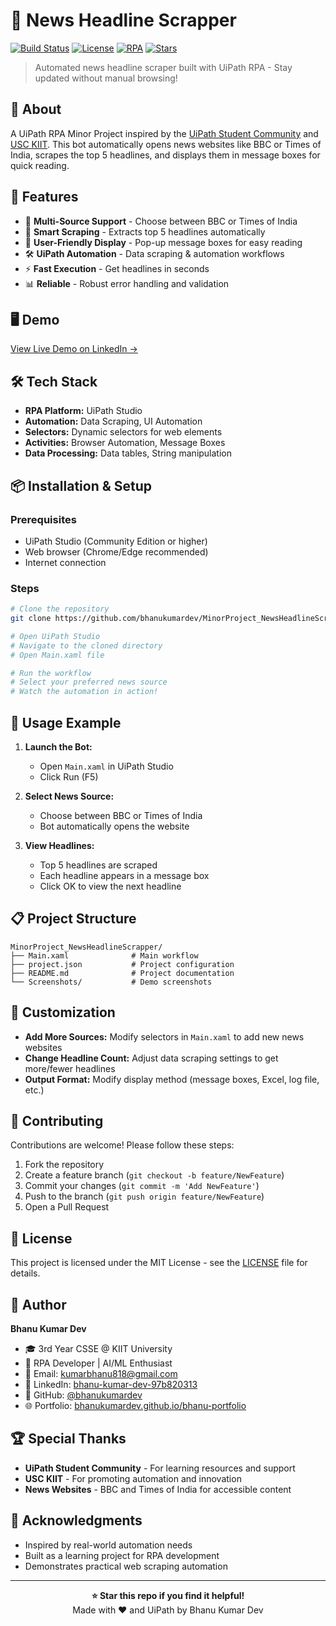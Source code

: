 # 📰 News Headline Scrapper

[![Build Status](https://img.shields.io/badge/build-passing-brightgreen)](https://github.com/bhanukumardev/MinorProject_NewsHeadlineScrapper)
[![License](https://img.shields.io/badge/license-MIT-blue.svg)](LICENSE)
[![RPA](https://img.shields.io/badge/RPA-UiPath-orange)](https://www.uipath.com/)
[![Stars](https://img.shields.io/github/stars/bhanukumardev/MinorProject_NewsHeadlineScrapper?style=social)](https://github.com/bhanukumardev/MinorProject_NewsHeadlineScrapper/stargazers)

> Automated news headline scraper built with UiPath RPA - Stay updated without manual browsing!

## 🚀 About

A UiPath RPA Minor Project inspired by the [UiPath Student Community](https://community.uipath.com/global-student-developer/) and [USC KIIT](https://kiit.ac.in/). This bot automatically opens news websites like BBC or Times of India, scrapes the top 5 headlines, and displays them in message boxes for quick reading.

## 🎯 Features

- 🔗 **Multi-Source Support** - Choose between BBC or Times of India
- 📰 **Smart Scraping** - Extracts top 5 headlines automatically
- 💬 **User-Friendly Display** - Pop-up message boxes for easy reading
- 🛠️ **UiPath Automation** - Data scraping & automation workflows
- ⚡ **Fast Execution** - Get headlines in seconds
- 📊 **Reliable** - Robust error handling and validation

## 🖥️ Demo

[View Live Demo on LinkedIn →](https://www.linkedin.com/posts/bhanu-kumar-dev-97b820313_uipath-uipathstudentcommunity-usckiit-activity-7386007620220006400-fzt5?utm_source=share&utm_medium=member_android)

## 🛠️ Tech Stack

- **RPA Platform:** UiPath Studio
- **Automation:** Data Scraping, UI Automation
- **Selectors:** Dynamic selectors for web elements
- **Activities:** Browser Automation, Message Boxes
- **Data Processing:** Data tables, String manipulation

## 📦 Installation & Setup

### Prerequisites
- UiPath Studio (Community Edition or higher)
- Web browser (Chrome/Edge recommended)
- Internet connection

### Steps

```bash
# Clone the repository
git clone https://github.com/bhanukumardev/MinorProject_NewsHeadlineScrapper.git

# Open UiPath Studio
# Navigate to the cloned directory
# Open Main.xaml file

# Run the workflow
# Select your preferred news source
# Watch the automation in action!
```

## 🎯 Usage Example

1. **Launch the Bot:**
   - Open `Main.xaml` in UiPath Studio
   - Click Run (F5)

2. **Select News Source:**
   - Choose between BBC or Times of India
   - Bot automatically opens the website

3. **View Headlines:**
   - Top 5 headlines are scraped
   - Each headline appears in a message box
   - Click OK to view the next headline

## 📋 Project Structure

```
MinorProject_NewsHeadlineScrapper/
├── Main.xaml              # Main workflow
├── project.json           # Project configuration
├── README.md              # Project documentation
└── Screenshots/           # Demo screenshots
```

## 🔧 Customization

- **Add More Sources:** Modify selectors in `Main.xaml` to add new news websites
- **Change Headline Count:** Adjust data scraping settings to get more/fewer headlines
- **Output Format:** Modify display method (message boxes, Excel, log file, etc.)

## 🤝 Contributing

Contributions are welcome! Please follow these steps:

1. Fork the repository
2. Create a feature branch (`git checkout -b feature/NewFeature`)
3. Commit your changes (`git commit -m 'Add NewFeature'`)
4. Push to the branch (`git push origin feature/NewFeature`)
5. Open a Pull Request

## 📄 License

This project is licensed under the MIT License - see the [LICENSE](LICENSE) file for details.

## 👤 Author

**Bhanu Kumar Dev**
- 🎓 3rd Year CSSE @ KIIT University
- 🤖 RPA Developer | AI/ML Enthusiast
- 📧 Email: kumarbhanu818@gmail.com
- 💼 LinkedIn: [bhanu-kumar-dev-97b820313](https://www.linkedin.com/in/bhanu-kumar-dev-97b820313)
- 🐙 GitHub: [@bhanukumardev](https://github.com/bhanukumardev)
- 🌐 Portfolio: [bhanukumardev.github.io/bhanu-portfolio](https://bhanukumardev.github.io/bhanu-portfolio/)

## 🏆 Special Thanks

- **UiPath Student Community** - For learning resources and support
- **USC KIIT** - For promoting automation and innovation
- **News Websites** - BBC and Times of India for accessible content

## 🌟 Acknowledgments

- Inspired by real-world automation needs
- Built as a learning project for RPA development
- Demonstrates practical web scraping automation

---

<div align="center">
  <b>⭐ Star this repo if you find it helpful!</b>
  <br>
  Made with ❤️ and UiPath by Bhanu Kumar Dev
</div>
